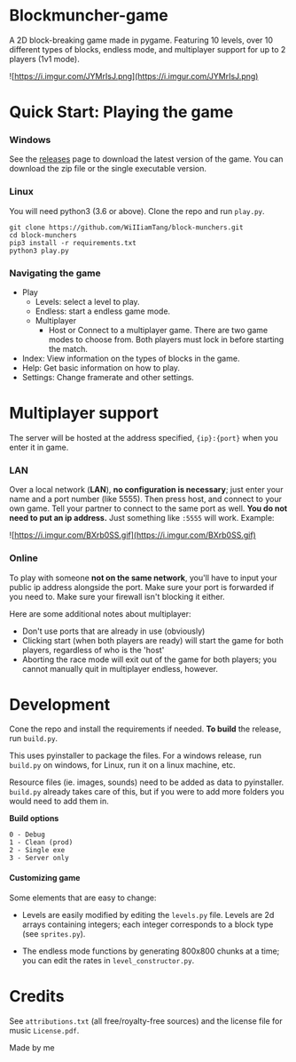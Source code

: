 # Blockmuncher-game

A 2D block-breaking game made in pygame. Featuring 10 levels, over 10 different types of blocks, endless mode, and multiplayer support for up to 2 players (1v1 mode). 

![https://i.imgur.com/JYMrIsJ.png](https://i.imgur.com/JYMrIsJ.png)


# Quick Start: Playing the game
### Windows
See the [releases]([https://github.com/WiIIiamTang/block-munchers/releases](https://github.com/WiIIiamTang/block-munchers/releases)) page to download the latest version of the game. You can download the zip file or the single executable version.

### Linux
You will need python3 (3.6 or above).
Clone the repo and run ``play.py``.
```
git clone https://github.com/WiIIiamTang/block-munchers.git
cd block-munchers
pip3 install -r requirements.txt
python3 play.py
```

### Navigating the game
- Play
   - Levels: select a level to play.
   - Endless: start a endless game mode.
   - Multiplayer
      - Host or Connect to a multiplayer game. There are two game modes to choose from. Both players must lock in before starting the match.
- Index: View information on the types of blocks in the game.
- Help: Get basic information on how to play.
- Settings: Change framerate and other settings.

# Multiplayer support
The server will be hosted at the address specified, `{ip}:{port}` when you enter it in game.

### LAN
Over a local network (**LAN**), **no configuration is necessary**; just enter your name and a port number (like 5555). Then press host, and connect to your own game. Tell your partner to connect to the same port as well. **You do not need to put an ip address.** Just something like ``:5555`` will work. Example:


![https://i.imgur.com/BXrb0SS.gif](https://i.imgur.com/BXrb0SS.gif)

### Online
To play with someone **not on the same network**, you'll have to input your public ip address alongside the port. Make sure your port is forwarded if you need to. Make sure your firewall isn't blocking it either.

 Here are some additional notes about multiplayer:

- Don't use ports that are already in use (obviously)
- Clicking start (when both players are ready) will start the game for both players, regardless of who is the 'host'
- Aborting the race mode will exit out of the game for both players; you cannot manually quit in multiplayer endless, however.

# Development
Cone the repo and install the requirements if needed.
**To build** the release, run ``build.py``.

This uses pyinstaller to package the files. For a windows release, run ``build.py`` on windows, for Linux, run it on a linux machine, etc.

Resource files (ie. images, sounds) need to be added as data to pyinstaller. ``build.py`` already takes care of this, but if you were to add more folders you would need to add them in.

__Build options__
```
0 - Debug
1 - Clean (prod)
2 - Single exe
3 - Server only
```
#### Customizing game
Some elements that are easy to change:
- Levels are easily modified by editing the ``levels.py`` file. Levels are 2d arrays containing integers; each integer corresponds to a block type (see ``sprites.py``).

 - The endless mode functions by generating 800x800 chunks at a time; you can edit the rates in ``level_constructor.py``.

# Credits

See ``attributions.txt`` (all free/royalty-free sources) and the license file for music ``License.pdf``.

Made by me
